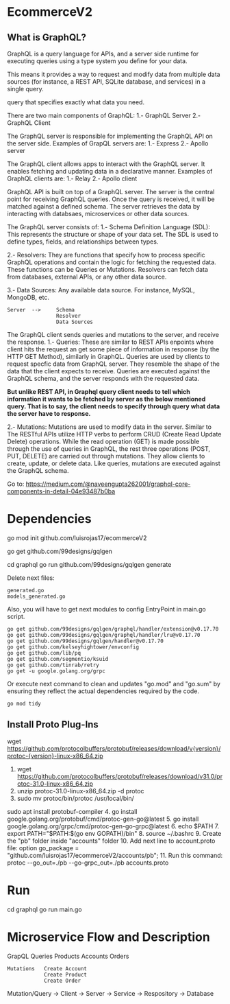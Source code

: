 # EcommerceV2

## What is GraphQL?
GraphQL is a query language for APIs, and a server side runtime for executing queries using a type system you define for your data.

This means it provides a way to request and modify data from multiple data sources (for instance, a REST API, SQLite database, and services) in a single query.

query that specifies exactly what data you need.

There are two main components of GraphQL:
1.- GraphQL Server
2.- GraphQL Client

The GraphQL server is responsible for implementing the GraphQL API on the server side. Examples of GrapQL servers are:
1.- Express
2.- Apollo server

The GraphQL client allows apps to interact with the GraphQL server. It enables fetching and updating data in a declarative manner. Examples of GraphQL clients are:
1.- Relay
2.- Apollo client

GraphQL API is built on top of a GraphQL server. The server is the central point for receiving GraphQL queries. Once the query is received, it will be matched against a defined schema. The server retrieves the data by interacting with databsaes, microservices or other data sources.

The GraphQL server consists of:
1.- Schema Definition Language (SDL): This represents the structure or shape of your data set. The SDL is used to define types, fields, and relationships between types.

2.- Resolvers: They are functions that specify how to process specific GraphQL operations and contain the logic for fetching the requested data. These functions can be Queries or Mutations. Resolvers can fetch data from databases, external APIs, or any other data source.

3.- Data Sources: Any available data source. For instance, MySQL, MongoDB, etc.

    Server  -->     Schema
                    Resolver
                    Data Sources

The GraphQL client sends queries and mutations to the server, and receive the response.
1.- Queries: These are similar to REST APIs enpoints where client hits the request an get some piece of information in response (by the HTTP GET Method), similarly in GraphQL. Queries are used by clients to request specfic data from GraphQL server. They resemble the shape of the data that the client expects to receive. Queries are executed against the GraphQL schema, and the server responds with the requested data.

**But unlike REST API, in Graphql query client needs to tell which information it wants to be fetched by server as the below mentioned query. That is to say, the client needs to specify through query what data the server have to response.**

2.- Mutations: Mutations are used to modify data in the server. Similar to The RESTful APIs utilize HTTP verbs to perform CRUD (Create Read Update Delete) operations. While the read operation (GET) is made possible through the use of queries in GraphQL, the rest three operations (POST, PUT, DELETE) are carried out through mutations. They allow clients to create, update, or delete data. Like queries, mutations are executed against the GraphQL schema.

Go to:
    https://medium.com/@naveengupta262001/graphql-core-components-in-detail-04e93487b0ba

# Dependencies
go mod init github.com/luisrojas17/ecommerceV2

go get github.com/99designs/gqlgen

cd  graphql
go run github.com/99designs/gqlgen generate

Delete next files:

    generated.go
    models_generated.go

Also, you will have to get next modules to config EntryPoint in main.go script.

    go get github.com/99designs/gqlgen/graphql/handler/extension@v0.17.70
    go get github.com/99designs/gqlgen/graphql/handler/lru@v0.17.70
    go get github.com/99designs/gqlgen/handler@v0.17.70
    go get github.com/kelseyhightower/envconfig
    go get github.com/lib/pq
    go get github.com/segmentio/ksuid
    go get github.com/tinrab/retry
    go get -u google.golang.org/grpc

Or execute next command to clean and updates "go.mod" and "go.sum" by ensuring they reflect the actual dependencies required by the code.

    go mod tidy

## Install Proto Plug-Ins

wget https://github.com/protocolbuffers/protobuf/releases/download/v{version}/protoc-{version}-linux-x86_64.zip

1. wget https://github.com/protocolbuffers/protobuf/releases/download/v31.0/protoc-31.0-linux-x86_64.zip
2. unzip protoc-31.0-linux-x86_64.zip -d protoc
3. sudo mv protoc/bin/protoc /usr/local/bin/

sudo apt install protobuf-compiler
4. go install google.golang.org/protobuf/cmd/protoc-gen-go@latest
5. go install google.golang.org/grpc/cmd/protoc-gen-go-grpc@latest
6. echo $PATH
7. export PATH="$PATH:$(go env GOPATH)/bin"
8. source ~/.bashrc
9. Create the "pb" folder inside "accounts" folder
10. Add next line to account.proto file: option go_package = "github.com/luisrojas17/ecommerceV2/accounts/pb";
11. Run this command: protoc --go_out=./pb --go-grpc_out=./pb accounts.proto

# Run

cd  graphql
go run main.go

# Microservice Flow and Description

GrapQL
    Queries     Products
                Accounts
                Orders

    Mutations   Create Account
                Create Product
                Create Order


Mutation/Query -> Client -> Server -> Service -> Respository -> Database